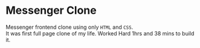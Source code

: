 # Messenger Clone <br>
Messenger frontend clone using only `HTML` and `CSS`. <br>
It was first full page clone of my life.
Worked Hard 1hrs and 38 mins to build it.
